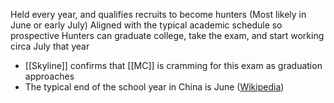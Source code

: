 Held every year, and qualifies recruits to become hunters (Most likely in June or early July)
Aligned with the typical academic schedule so prospective Hunters can graduate college, take the exam, and start working circa July that year
* [[Skyline]] confirms that [[MC]] is cramming for this exam as graduation approaches
* The typical end of the school year in China is June ([Wikipedia](https://en.wikipedia.org/wiki/Academic_year#China))